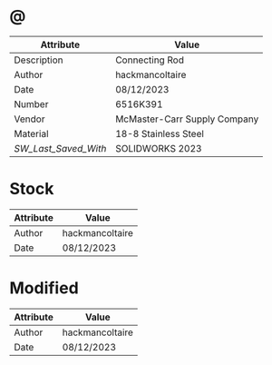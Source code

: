 # @
| Attribute | Value |
| ---  | ---     |
| Description | Connecting Rod |
| Author | hackmancoltaire |
| Date | 08/12/2023 |
| Number | 6516K391 |
| Vendor | McMaster-Carr Supply Company |
| Material | 18-8 Stainless Steel |
| _SW_Last_Saved_With_ | SOLIDWORKS 2023 |
# Stock
| Attribute | Value |
| ---  | ---     |
| Author | hackmancoltaire |
| Date | 08/12/2023 |
# Modified
| Attribute | Value |
| ---  | ---     |
| Author | hackmancoltaire |
| Date | 08/12/2023 |
